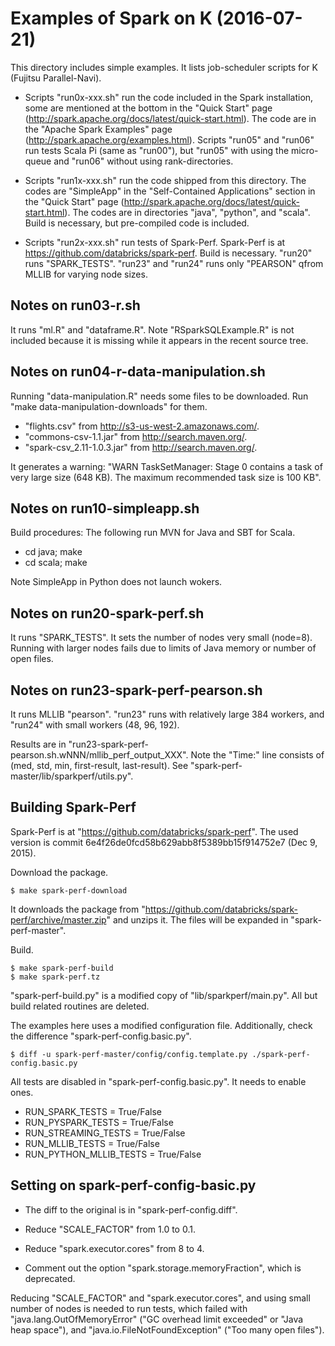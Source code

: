 <!-- -*-Mode: Fundamental; Coding: us-ascii;-*- -->

# Examples of Spark on K (2016-07-21)

This directory includes simple examples.  It lists job-scheduler
scripts for K (Fujitsu Parallel-Navi).

* Scripts "run0x-xxx.sh" run the code included in the Spark
installation, some are mentioned at the bottom in the "Quick Start"
page (http://spark.apache.org/docs/latest/quick-start.html).  The code
are in the "Apache Spark Examples" page
(http://spark.apache.org/examples.html).  Scripts "run05" and "run06"
run tests Scala Pi (same as "run00"), but "run05" with using the
micro-queue and "run06" without using rank-directories.

* Scripts "run1x-xxx.sh" run the code shipped from this directory.
The codes are "SimpleApp" in the "Self-Contained Applications" section
in the "Quick Start" page
(http://spark.apache.org/docs/latest/quick-start.html).  The codes are
in directories "java", "python", and "scala".  Build is necessary, but
pre-compiled code is included.

* Scripts "run2x-xxx.sh" run tests of Spark-Perf.  Spark-Perf is at
https://github.com/databricks/spark-perf.  Build is necessary.
"run20" runs "SPARK_TESTS".  "run23" and "run24" runs only "PEARSON"
qfrom MLLIB for varying node sizes.

## Notes on run03-r.sh

It runs "ml.R" and "dataframe.R".  Note "RSparkSQLExample.R" is not
included because it is missing while it appears in the recent source
tree.

## Notes on run04-r-data-manipulation.sh

Running "data-manipulation.R" needs some files to be downloaded.  Run
"make data-manipulation-downloads" for them.

* "flights.csv" from http://s3-us-west-2.amazonaws.com/.
* "commons-csv-1.1.jar" from http://search.maven.org/.
* "spark-csv_2.11-1.0.3.jar" from http://search.maven.org/.

It generates a warning: "WARN TaskSetManager: Stage 0 contains a task
of very large size (648 KB). The maximum recommended task size is 100
KB".

## Notes on run10-simpleapp.sh

Build procedures: The following run MVN for Java and SBT for Scala.

* cd java; make
* cd scala; make

Note SimpleApp in Python does not launch wokers.

## Notes on run20-spark-perf.sh

It runs "SPARK_TESTS".  It sets the number of nodes very small
(node=8).  Running with larger nodes fails due to limits of Java
memory or number of open files.

## Notes on run23-spark-perf-pearson.sh

It runs MLLIB "pearson".  "run23" runs with relatively large 384
workers, and "run24" with small workers (48, 96, 192).

Results are in
"run23-spark-perf-pearson.sh.wNNN/mllib_perf_output_XXX".  Note the
"Time:" line consists of (med, std, min, first-result, last-result).
See "spark-perf-master/lib/sparkperf/utils.py".

## Building Spark-Perf

Spark-Perf is at "https://github.com/databricks/spark-perf".  The used
version is commit 6e4f26de0fcd58b629abb8f5389bb15f914752e7 (Dec 9,
2015).

Download the package.

    $ make spark-perf-download

It downloads the package from
"https://github.com/databricks/spark-perf/archive/master.zip" and
unzips it.  The files will be expanded in "spark-perf-master".

Build.

    $ make spark-perf-build
    $ make spark-perf.tz

"spark-perf-build.py" is a modified copy of "lib/sparkperf/main.py".
All but build related routines are deleted.

The examples here uses a modified configuration file.  Additionally,
check the difference "spark-perf-config.basic.py".

    $ diff -u spark-perf-master/config/config.template.py ./spark-perf-config.basic.py

All tests are disabled in "spark-perf-config.basic.py".  It needs to
enable ones.

* RUN_SPARK_TESTS = True/False
* RUN_PYSPARK_TESTS = True/False
* RUN_STREAMING_TESTS = True/False
* RUN_MLLIB_TESTS = True/False
* RUN_PYTHON_MLLIB_TESTS = True/False

## Setting on spark-perf-config-basic.py

* The diff to the original is in "spark-perf-config.diff".

* Reduce "SCALE_FACTOR" from 1.0 to 0.1.  

* Reduce "spark.executor.cores" from 8 to 4.

* Comment out the option "spark.storage.memoryFraction", which is
deprecated.

Reducing "SCALE_FACTOR" and "spark.executor.cores", and using small
number of nodes is needed to run tests, which failed with
"java.lang.OutOfMemoryError" ("GC overhead limit exceeded" or "Java
heap space"), and "java.io.FileNotFoundException" ("Too many open
files").
